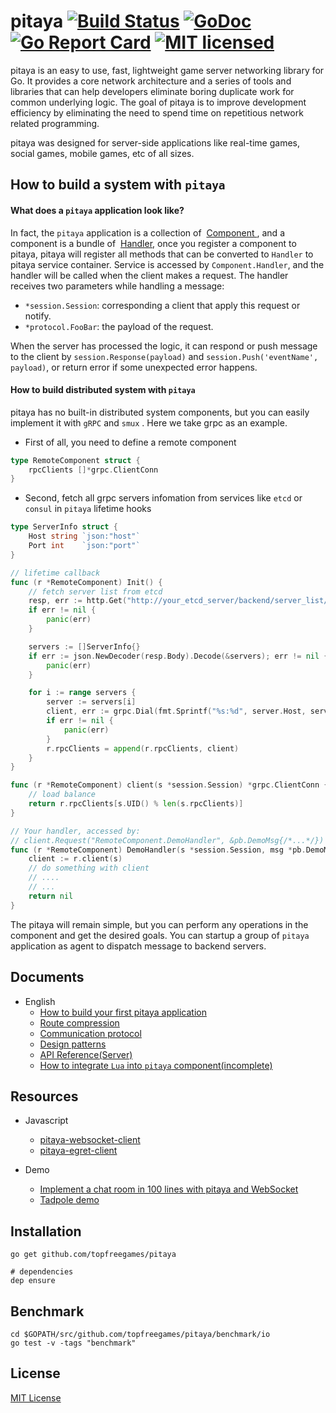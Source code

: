# pitaya [![Build Status][1]][2] [![GoDoc][3]][4] [![Go Report Card][5]][6] [![MIT licensed][7]][8]

[1]: https://travis-ci.org/topfreegames/pitaya.svg?branch=master
[2]: https://travis-ci.org/topfreegames/pitaya
[3]: https://godoc.org/github.com/topfreegames/pitaya?status.svg
[4]: https://godoc.org/github.com/topfreegames/pitaya
[5]: https://goreportcard.com/badge/github.com/topfreegames/pitaya
[6]: https://goreportcard.com/report/github.com/topfreegames/pitaya
[7]: https://img.shields.io/badge/license-MIT-blue.svg
[8]: LICENSE

pitaya is an easy to use, fast, lightweight game server networking library for Go.
It provides a core network architecture and a series of tools and libraries that
can help developers eliminate boring duplicate work for common underlying logic.
The goal of pitaya is to improve development efficiency by eliminating the need to
spend time on repetitious network related programming.

pitaya was designed for server-side applications like real-time games, social games,
mobile games, etc of all sizes.

## How to build a system with `pitaya`

#### What does a `pitaya` application look like?

In fact, the `pitaya` application is a collection of  [Component ](./docs/get_started.md#component) , and a component is a bundle of  [Handler](./docs/get_started.md#handler), once you register a component to pitaya, pitaya will register all methods that can be converted to `Handler` to pitaya service container. Service is accessed by `Component.Handler`, and the handler will be called when the client makes a request. The handler receives two parameters while handling a message:
  - `*session.Session`: corresponding a client that apply this request or notify.
  - `*protocol.FooBar`: the payload of the request.

When the server has processed the logic, it can respond or push message to the client by `session.Response(payload)` and `session.Push('eventName', payload)`, or return error if some unexpected error happens.

#### How to build distributed system with `pitaya`

pitaya has no built-in distributed system components, but you can easily implement it with `gRPC` and `smux` . Here we take grpc as an example.

- First of all, you need to define a remote component
```go
type RemoteComponent struct {
	rpcClients []*grpc.ClientConn
}
```

- Second, fetch all grpc servers infomation from services like `etcd` or `consul`  in `pitaya` lifetime hooks
```go
type ServerInfo struct {
	Host string `json:"host"`
	Port int    `json:"port"`
}

// lifetime callback
func (r *RemoteComponent) Init() {
	// fetch server list from etcd
	resp, err := http.Get("http://your_etcd_server/backend/server_list/area/10023")
	if err != nil {
		panic(err)
	}

	servers := []ServerInfo{}
	if err := json.NewDecoder(resp.Body).Decode(&servers); err != nil {
		panic(err)
	}

	for i := range servers {
		server := servers[i]
		client, err := grpc.Dial(fmt.Sprintf("%s:%d", server.Host, server.Post), options)
		if err != nil {
			panic(err)
		}
		r.rpcClients = append(r.rpcClients, client)
	}
}

func (r *RemoteComponent) client(s *session.Session) *grpc.ClientConn {
	// load balance
	return r.rpcClients[s.UID() % len(s.rpcClients)]
}

// Your handler, accessed by:
// client.Request("RemoteComponent.DemoHandler", &pb.DemoMsg{/*...*/})
func (r *RemoteComponent) DemoHandler(s *session.Session, msg *pb.DemoMsg) error {
	client := r.client(s)
	// do something with client
	// ....
	// ...
	return nil
}
```

The pitaya will remain simple, but you can perform any operations in the component and get the desired goals. You can startup a group of `pitaya` application as agent to dispatch message to backend servers.

## Documents

- English
    + [How to build your first pitaya application](./docs/get_started.md)
    + [Route compression](./docs/route_compression.md)
    + [Communication protocol](./docs/communication_protocol.md)
    + [Design patterns](./docs/design_patterns.md)
    + [API Reference(Server)](https://godoc.org/github.com/topfreegames/pitaya)
    + [How to integrate `Lua` into `pitaya` component(incomplete)](.)

## Resources

- Javascript
  + [pitaya-websocket-client](https://github.com/topfreegames/pitaya-websocket-client)
  + [pitaya-egret-client](https://github.com/topfreegames/pitaya-egret-client)

- Demo
  + [Implement a chat room in 100 lines with pitaya and WebSocket](./examples/demo/chat)
  + [Tadpole demo](./examples/demo/tadpole)


## Installation

```shell
go get github.com/topfreegames/pitaya

# dependencies
dep ensure
```

## Benchmark

```shell
cd $GOPATH/src/github.com/topfreegames/pitaya/benchmark/io
go test -v -tags "benchmark"
```

## License

[MIT License](./LICENSE)
